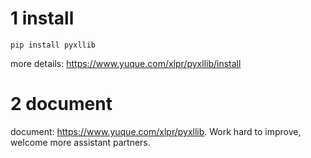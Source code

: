 # 1 install

```
pip install pyxllib
```

more details: https://www.yuque.com/xlpr/pyxllib/install

# 2 document

document: https://www.yuque.com/xlpr/pyxllib.
Work hard to improve, welcome more assistant partners.
